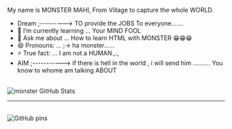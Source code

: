 My name is MONSTER MAHI, From Village to capture the whole WORLD.

- Dream ;---------> TO provide the JOBS To everyone.......
- 🌱 I’m currently learning ... Your MIND FOOL
- 💬 Ask me about ... How to learn HTML with MONSTER 😁😁😁
- 😄 Pronouns: ... ;-> ha monster......
- ⚡ True fact: ... I am not a HUMAN.,.,
- AIM ;-----------> if there is hell in the world , i will send him .......... You know to whome am talking ABOUT


<br>

<img align="left" alt="monster GitHub Stats" src="https://github-readme-stats.vercel.app/api?username=monstermahi982&show_icons=true&hide_border=true&theme=flag-india&count_private=true&hide=stars,contribs" />
<br>

<hr>
<br />
<a href="https://github.com/monstermahi982/movieapi3">
  <img align="left" alt="GitHub pins" src="https://github-readme-stats.vercel.app/api/pin/?username=monstermahi982&repo=movieapi3&theme=flag-india" />

</a>

















